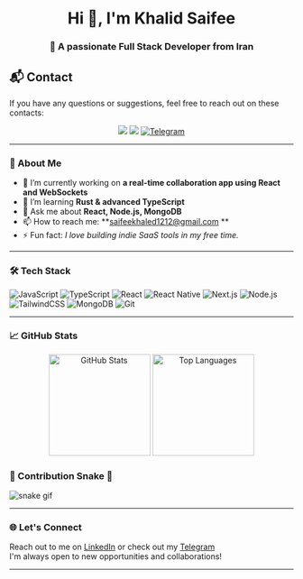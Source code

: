 <h1 align="center">Hi 👋, I'm Khalid Saifee</h1>
<h3 align="center">🚀 A passionate Full Stack Developer from Iran</h3>

## 📬 Contact

If you have any questions or suggestions, feel free to reach out on these contacts:
<p align="center">
  <a href="https://www.linkedin.com/in/khaled-saifee" target="_blank"><img src="https://img.shields.io/badge/LinkedIn-0077B5?style=for-the-badge&logo=linkedin&logoColor=white" /></a>
  <a href="mailto:saifeekhaled1212@gmail.com"><img src="https://img.shields.io/badge/Email-D14836?style=for-the-badge&logo=gmail&logoColor=white" /></a>
  <a href="https://t.me/kh_12343" target="_blank">
  <img src="https://img.shields.io/badge/Telegram-2CA5E0?style=for-the-badge&logo=telegram&logoColor=white" alt="Telegram"/>
</a>
</p>

---

### 🧠 About Me

- 🔭 I’m currently working on **a real-time collaboration app using React and WebSockets**
- 🌱 I’m learning **Rust & advanced TypeScript**
- 💬 Ask me about **React, Node.js, MongoDB**
- 📫 How to reach me: **saifeekhaled1212@gmail.com **
- ⚡ Fun fact: *I love building indie SaaS tools in my free time.*

---

### 🛠️ Tech Stack

![JavaScript](https://img.shields.io/badge/-JavaScript-F7DF1E?style=flat&logo=javascript&logoColor=000)
![TypeScript](https://img.shields.io/badge/-TypeScript-3178C6?style=flat&logo=typescript&logoColor=fff)
![React](https://img.shields.io/badge/-React-61DAFB?style=flat&logo=react&logoColor=000)
![React Native](https://img.shields.io/badge/-React-61DAFB?style=flat&logo=react&logoColor=000)
![Next.js](https://img.shields.io/badge/-Next.js-000?style=flat&logo=nextdotjs)
![Node.js](https://img.shields.io/badge/-Node.js-339933?style=flat&logo=node.js&logoColor=fff)
![TailwindCSS](https://img.shields.io/badge/-TailwindCSS-38B2AC?style=flat&logo=tailwindcss&logoColor=fff)
![MongoDB](https://img.shields.io/badge/-MongoDB-47A248?style=flat&logo=mongodb&logoColor=fff)
![Git](https://img.shields.io/badge/-Git-F05032?style=flat&logo=git&logoColor=fff)

---

### 📈 GitHub Stats

<p align="center">
  <img src="https://github-readme-stats.vercel.app/api?username=khaledsafee43&show_icons=true&theme=radical" alt="GitHub Stats" height="180" />
  <img src="https://github-readme-stats.vercel.app/api/top-langs/?username=khaledsafee43&layout=compact&theme=radical" alt="Top Languages" height="180"/>
</p>

### 🧩 Contribution Snake 🐍

![snake gif](https://github.com/khaledsafee43/khaledsafee43/blob/output/github-contribution-grid-snake.svg)

---

### 🌐 Let's Connect

Reach out to me on [LinkedIn](https://www.linkedin.com/in/khaled-saifee) or check out my [Telegram ](https://t.me/kh_12343)  
I'm always open to new opportunities and collaborations!

---
